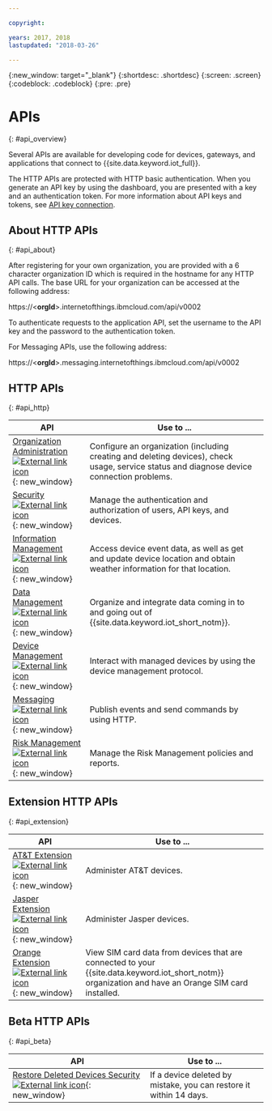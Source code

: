 ```yaml
---

copyright:

years: 2017, 2018
lastupdated: "2018-03-26"

---
```


{:new_window: target="\_blank"}
{:shortdesc: .shortdesc}
{:screen: .screen}
{:codeblock: .codeblock}
{:pre: .pre}


# APIs
{: #api_overview}

Several APIs are available for developing code for devices, gateways, and applications that connect to {{site.data.keyword.iot_full}}.

The HTTP APIs are protected with HTTP basic authentication. When you generate an API key by using the dashboard, you are presented with a key and an authentication token. For more information about API keys and tokens, see [API key connection](../platform_authorization.html#api-key).


## About HTTP APIs
{: #api_about}

After registering for your own organization, you are provided with a 6 character organization ID which is required in the hostname for any HTTP API calls. The base URL for your organization can be accessed at the following address:

https://<**orgId**>.internetofthings.ibmcloud.com/api/v0002

To authenticate requests to the application API, set the username to the API key and the password to the authentication token.

For Messaging APIs, use the following address: 

https://<**orgId**>.messaging.internetofthings.ibmcloud.com/api/v0002

## HTTP APIs
{: #api_http}

API                     | Use to ...       
------------- | -------------
[Organization Administration ![External link icon](../../../icons/launch-glyph.svg)](https://docs.internetofthings.ibmcloud.com/apis/swagger/v0002/orgAdmin.html){: new_window} | Configure an organization (including creating and deleting devices), check usage, service status and diagnose device connection problems.
[Security ![External link icon](../../../icons/launch-glyph.svg)](https://docs.internetofthings.ibmcloud.com/apis/swagger/v0002/security.html){: new_window} | Manage the authentication and authorization of users, API keys, and devices.
[Information Management ![External link icon](../../../icons/launch-glyph.svg)](https://docs.internetofthings.ibmcloud.com/apis/swagger/v0002/info-mgmt.html){: new_window} |  Access device event data, as well as get and update device location and obtain weather information for that location. 
[Data Management  ![External link icon](../../../icons/launch-glyph.svg)](https://docs.internetofthings.ibmcloud.com/apis/swagger/v0002/state-mgmt.html){: new_window}   |   Organize and integrate data coming in to and going out of {{site.data.keyword.iot_short_notm}}.
[Device Management ![External link icon](../../../icons/launch-glyph.svg)](https://docs.internetofthings.ibmcloud.com/apis/swagger/v0002/deviceMgmt.html){: new_window} | Interact with managed devices by using the device management protocol.
[Messaging ![External link icon](../../../icons/launch-glyph.svg)](https://docs.internetofthings.ibmcloud.com/apis/swagger/v0002/http-messaging.html){: new_window}   | Publish events and send commands by using HTTP.
[Risk Management ![External link icon](../../../icons/launch-glyph.svg)](https://docs.internetofthings.ibmcloud.com/apis/swagger/v0002/riskmgmt.html){: new_window}   | Manage the Risk Management policies and reports.

## Extension HTTP APIs
{: #api_extension}

API                     | Use to ...       
------------- | -------------
[AT&T Extension ![External link icon](../../../icons/launch-glyph.svg)](https://docs.internetofthings.ibmcloud.com/apis/swagger/v0002/ext-atnt.html){: new_window} | Administer AT&T devices.
[Jasper Extension  ![External link icon](../../../icons/launch-glyph.svg)](https://docs.internetofthings.ibmcloud.com/apis/swagger/v0002/ext-jasper.html){: new_window} | Administer Jasper devices.
[Orange Extension  ![External link icon](../../../icons/launch-glyph.svg)](https://docs.internetofthings.ibmcloud.com/apis/swagger/v0002/ext-orange.html){: new_window} | View SIM card data from devices that are connected to your {{site.data.keyword.iot_short_notm}} organization and have an Orange SIM card installed.

## Beta HTTP APIs
{: #api_beta}

API                     | Use to ...       
------------- | -------------
[Restore Deleted Devices Security  ![External link icon](../../../icons/launch-glyph.svg)](https://docs.internetofthings.ibmcloud.com/apis/swagger/v0002-beta/restore-device-beta.html){: new_window}   | If a device deleted by mistake, you can restore it within 14 days.
